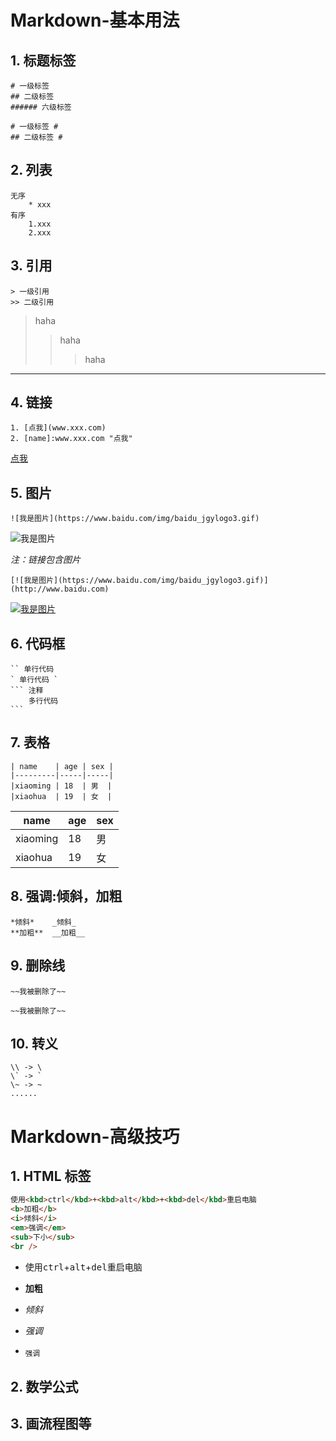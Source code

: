 # Markdown-基本用法

## 1. 标题标签

```
# 一级标签
## 二级标签
###### 六级标签
```

```
# 一级标签 #
## 二级标签 #
```

## 2. 列表

```
无序
	* xxx
有序
	1.xxx
	2.xxx

```

## 3. 引用

```
> 一级引用
>> 二级引用
```

> haha
>
> > haha
> >
> > > haha

---

## 4. 链接

```
1. [点我](www.xxx.com)
2. [name]:www.xxx.com "点我"
```

[点我](www.xxx.com)

## 5. 图片

```
![我是图片](https://www.baidu.com/img/baidu_jgylogo3.gif)
```

![我是图片](https://www.baidu.com/img/baidu_jgylogo3.gif)

_注：链接包含图片_

```
[![我是图片](https://www.baidu.com/img/baidu_jgylogo3.gif)](http://www.baidu.com)
```

[![我是图片](https://www.baidu.com/img/baidu_jgylogo3.gif)](http://www.baidu.com)

## 6. 代码框

````
`` 单行代码
` 单行代码 `
​``` 注释
 	多行代码
​```
````

## 7. 表格

```
| name    | age | sex |
|---------|-----|-----|
|xiaoming | 18  | 男  |
|xiaohua  | 19  | 女  |
```

| name     | age | sex |
| -------- | --- | --- |
| xiaoming | 18  | 男  |
| xiaohua  | 19  | 女  |

## 8. 强调:倾斜，加粗

```
*倾斜*    _倾斜_
**加粗**  __加粗__
```

## 9. 删除线

```
~~我被删除了~~
```

    ~~我被删除了~~

## 10. 转义

```
\\ -> \
\` -> `
\~ -> ~
......
```

# Markdown-高级技巧

## 1. HTML 标签

```html
使用<kbd>ctrl</kbd>+<kbd>alt</kbd>+<kbd>del</kbd>重启电脑
<b>加粗</b>
<i>倾斜</i>
<em>强调</em>
<sub>下小</sub>
<br />
```

- 使用<kbd>ctrl</kbd>+<kbd>alt</kbd>+<kbd>del</kbd>重启电脑
- <b>加粗</b>
- <i>倾斜</i>

- <em>强调</em>

- <sub>强调</sub>

## 2. 数学公式

## 3. 画流程图等
